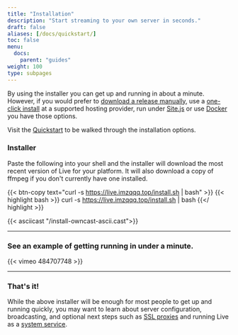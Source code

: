 ```yaml
---
title: "Installation"
description: "Start streaming to your own server in seconds."
draft: false
aliases: [/docs/quickstart/]
toc: false
menu:
  docs:
    parent: "guides"
weight: 100
type: subpages
---
```


By using the installer you can get up and running in about a minute. However, if you would prefer to [download a release manually](/quickstart/manual), use a [one-click install](/quickstart/providers) at a supported hosting provider, run under [Site.js](/quickstart/sitejs) or use [Docker](/quickstart/docker) you have those options.

Visit the [Quickstart](/quickstart) to be walked through the installation options.

### Installer

Paste the following into your shell and the installer will download the most recent version of Live for your platform.
It will also download a copy of ffmpeg if you don't currently have one installed.

{{< btn-copy text="curl -s https://live.imzqqq.top/install.sh | bash" >}}
{{< highlight bash >}}
curl -s https://live.imzqqq.top/install.sh | bash
{{</ highlight >}}

{{< asciicast "/install-owncast-ascii.cast">}}

---

### See an example of getting running in under a minute.

{{< vimeo 484707748 >}}

---

### That's it!

While the above installer will be enough for most people to get up and running quickly, you may want to learn about server configuration, broadcasting, and optional next steps such as [SSL proxies](/docs/sslproxies) and running Live as a [system service](/docs/systemservice/).
